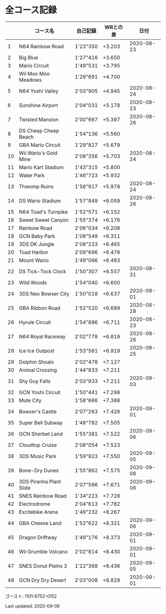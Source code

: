 # 全コース記録

||コース名|自己記録|WRとの差|日付
|--|--|--|--|--|
|1|N64 Rainbow Road|1'23"350|+3.203|2020-08-23|
|2|Big Blue|1'27"416|+3.650||
|3|Mario Circuit|1'49"531|+3.795||
|4|Wii Moo Moo Meadows|1'29"691|+4.700||
|5|N64 Yoshi Valley|2'03"905|+4.945|2020-08-24|
|6|Sunshine Airport|2'04"031|+5.178|2020-08-23|
|7|Twisted Mansion|2'00"667|+5.397|2020-08-26|
|8|DS Cheep Cheep Beach|1'54"136|+5.560||
|9|GBA Mario Circuit|1'29"827|+5.679||
|10|Wii Wario's Gold Mine|2'08"356|+5.703|2020-08-24|
|11|Mario Kart Stadium|1'43"315|+5.800||
|12|Water Park|1'46"723|+5.932||
|13|Thwomp Ruins|1'56"917|+5.978|2020-08-24|
|14|DS Wario Stadium|1'57"849|+6.059|2020-08-26|
|15|N64 Toad's Turnpike|1'52"571|+6.152||
|16|Sweet Sweet Canyon|1'55"374|+6.176||
|17|Rainbow Road|2'06"034|+6.208||
|18|GCN Baby Park|1'08"549|+6.311||
|19|3DS DK Jungle|2'08"223|+6.465||
|20|Toad Harbor|2'09"696|+6.478||
|21|Mount Wario|1'49"066|+6.483||
|22|DS Tick-Tock Clock|1'50"307|+6.557|2020-08-31|
|23|Wild Woods|1'54"040|+6.600||
|24|3DS Neo Bowser City|1'50"018|+6.637|2020-09-01|
|25|GBA Ribbon Road|1'52"520|+6.689|2020-08-28|
|26|Hyrule Circuit|1'54"896|+6.711|2020-08-23|
|27|N64 Royal Raceway|2'02"778|+6.819|2020-08-26|
|28|Ice Ice Outpost|1'53"561|+6.919|2020-08-25|
|29|Dolphin Shoals|2'02"478|+7.127||
|30|Animal Crossing|1'44"833|+7.211||
|31|Shy Guy Falls|2'03"933|+7.211|2020-09-03|
|32|GCN Yoshi Circuit|1'50"441|+7.298||
|33|Mute City|1'58"666|+7.388||
|34|Bowser's Castle|2'07"263|+7.426|2020-09-01|
|35|Super Bell Subway|1'48"782|+7.505||
|36|GCN Sherbet Land|1'55"381|+7.522|2020-09-06|
|37|Cloudtop Cruise|2'08"054|+7.523||
|38|3DS Music Park|1'59"923|+7.550|2020-09-05|
|39|Bone-Dry Dunes|1'55"862|+7.575|2020-09-06|
|40|3DS Piranha Plant Slide|2'07"586|+7.671|2020-09-06|
|41|SNES Rainbow Road|1'34"223|+7.728||
|42|Electrodrome|2'04"613|+7.782||
|43|Excitebike Arena|1'49"232|+8.267||
|44|GBA Cheese Land|1'52"622|+8.321|2020-09-06|
|45|Dragon Driftway|1'49"176|+8.373|2020-09-01|
|46|Wii Grumble Volcano|2'02"814|+8.430|2020-09-01|
|47|SNES Donut Plains 3|1'22"368|+8.436|2020-09-05|
|48|GCN Dry Dry Desert|2'03"008|+8.829|2020-09-01|

ゴースト: 1101-6752-0152

Last updated: 2020-09-06
